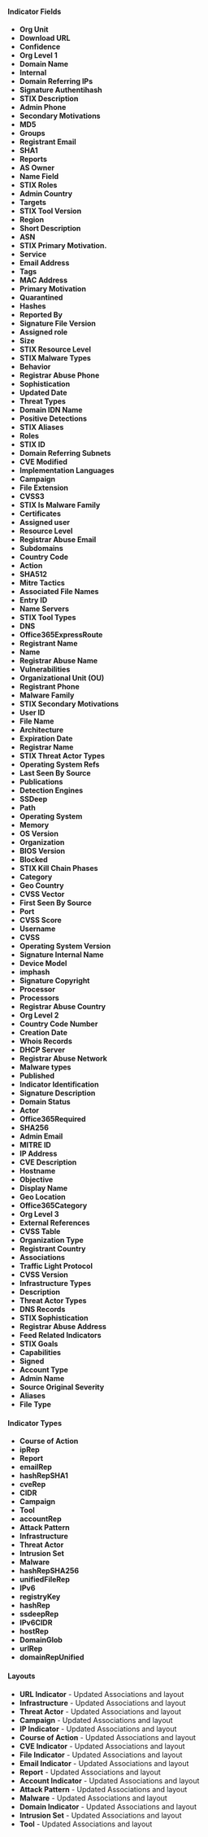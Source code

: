 
#### Indicator Fields
- **Org Unit**
- **Download URL**
- **Confidence**
- **Org Level 1**
- **Domain Name**
- **Internal**
- **Domain Referring IPs**
- **Signature Authentihash**
- **STIX Description**
- **Admin Phone**
- **Secondary Motivations**
- **MD5**
- **Groups**
- **Registrant Email**
- **SHA1**
- **Reports**
- **AS Owner**
- **Name Field**
- **STIX Roles**
- **Admin Country**
- **Targets**
- **STIX Tool Version**
- **Region**
- **Short Description**
- **ASN**
- **STIX Primary Motivation.**
- **Service**
- **Email Address**
- **Tags**
- **MAC Address**
- **Primary Motivation**
- **Quarantined**
- **Hashes**
- **Reported By**
- **Signature File Version**
- **Assigned role**
- **Size**
- **STIX Resource Level**
- **STIX Malware Types**
- **Behavior**
- **Registrar Abuse Phone**
- **Sophistication**
- **Updated Date**
- **Threat Types**
- **Domain IDN Name**
- **Positive Detections**
- **STIX Aliases**
- **Roles**
- **STIX ID**
- **Domain Referring Subnets**
- **CVE Modified**
- **Implementation Languages**
- **Campaign**
- **File Extension**
- **CVSS3**
- **STIX Is Malware Family**
- **Certificates**
- **Assigned user**
- **Resource Level**
- **Registrar Abuse Email**
- **Subdomains**
- **Country Code**
- **Action**
- **SHA512**
- **Mitre Tactics**
- **Associated File Names**
- **Entry ID**
- **Name Servers**
- **STIX Tool Types**
- **DNS**
- **Office365ExpressRoute**
- **Registrant Name**
- **Name**
- **Registrar Abuse Name**
- **Vulnerabilities**
- **Organizational Unit (OU)**
- **Registrant Phone**
- **Malware Family**
- **STIX Secondary Motivations**
- **User ID**
- **File Name**
- **Architecture**
- **Expiration Date**
- **Registrar Name**
- **STIX Threat Actor Types**
- **Operating System Refs**
- **Last Seen By Source**
- **Publications**
- **Detection Engines**
- **SSDeep**
- **Path**
- **Operating System**
- **Memory**
- **OS Version**
- **Organization**
- **BIOS Version**
- **Blocked**
- **STIX Kill Chain Phases**
- **Category**
- **Geo Country**
- **CVSS Vector**
- **First Seen By Source**
- **Port**
- **CVSS Score**
- **Username**
- **CVSS**
- **Operating System Version**
- **Signature Internal Name**
- **Device Model**
- **imphash**
- **Signature Copyright**
- **Processor**
- **Processors**
- **Registrar Abuse Country**
- **Org Level 2**
- **Country Code Number**
- **Creation Date**
- **Whois Records**
- **DHCP Server**
- **Registrar Abuse Network**
- **Malware types**
- **Published**
- **Indicator Identification**
- **Signature Description**
- **Domain Status**
- **Actor**
- **Office365Required**
- **SHA256**
- **Admin Email**
- **MITRE ID**
- **IP Address**
- **CVE Description**
- **Hostname**
- **Objective**
- **Display Name**
- **Geo Location**
- **Office365Category**
- **Org Level 3**
- **External References**
- **CVSS Table**
- **Organization Type**
- **Registrant Country**
- **Associations**
- **Traffic Light Protocol**
- **CVSS Version**
- **Infrastructure Types**
- **Description**
- **Threat Actor Types**
- **DNS Records**
- **STIX Sophistication**
- **Registrar Abuse Address**
- **Feed Related Indicators**
- **STIX Goals**
- **Capabilities**
- **Signed**
- **Account Type**
- **Admin Name**
- **Source Original Severity**
- **Aliases**
- **File Type**

#### Indicator Types
- **Course of Action**
- **ipRep**
- **Report**
- **emailRep**
- **hashRepSHA1**
- **cveRep**
- **CIDR**
- **Campaign**
- **Tool**
- **accountRep**
- **Attack Pattern**
- **Infrastructure**
- **Threat Actor**
- **Intrusion Set**
- **Malware**
- **hashRepSHA256**
- **unifiedFileRep**
- **IPv6**
- **registryKey**
- **hashRep**
- **ssdeepRep**
- **IPv6CIDR**
- **hostRep**
- **DomainGlob**
- **urlRep**
- **domainRepUnified**

#### Layouts
- **URL Indicator** - Updated Associations and layout
- **Infrastructure** - Updated Associations and layout
- **Threat Actor** - Updated Associations and layout
- **Campaign** - Updated Associations and layout
- **IP Indicator** - Updated Associations and layout
- **Course of Action** - Updated Associations and layout
- **CVE Indicator** - Updated Associations and layout
- **File Indicator** - Updated Associations and layout
- **Email Indicator** - Updated Associations and layout
- **Report** - Updated Associations and layout
- **Account Indicator** - Updated Associations and layout
- **Attack Pattern** - Updated Associations and layout
- **Malware** - Updated Associations and layout
- **Domain Indicator** - Updated Associations and layout
- **Intrusion Set** - Updated Associations and layout
- **Tool** - Updated Associations and layout
